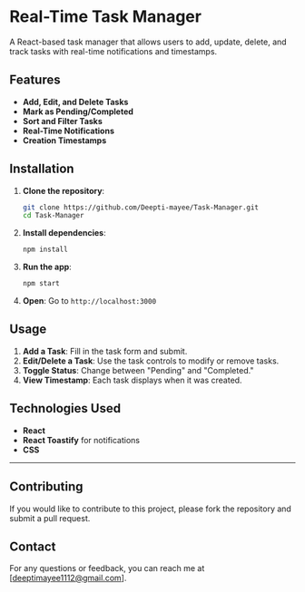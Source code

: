 # Real-Time Task Manager

A React-based task manager that allows users to add, update, delete, and track tasks with real-time notifications and timestamps.

## Features

- **Add, Edit, and Delete Tasks**
- **Mark as Pending/Completed**
- **Sort and Filter Tasks**
- **Real-Time Notifications**
- **Creation Timestamps**

## Installation

1. **Clone the repository**:
   ```bash
   git clone https://github.com/Deepti-mayee/Task-Manager.git
   cd Task-Manager
   ```

2. **Install dependencies**:
   ```bash
   npm install
   ```

3. **Run the app**:
   ```bash
   npm start
   ```

4. **Open**: Go to `http://localhost:3000`

## Usage

1. **Add a Task**: Fill in the task form and submit.
2. **Edit/Delete a Task**: Use the task controls to modify or remove tasks.
3. **Toggle Status**: Change between "Pending" and "Completed."
4. **View Timestamp**: Each task displays when it was created.

## Technologies Used

- **React**
- **React Toastify** for notifications
- **CSS**

---

## Contributing
If you would like to contribute to this project, please fork the repository and submit a pull request.

## Contact
For any questions or feedback, you can reach me at [deeptimayee1112@gmail.com].
